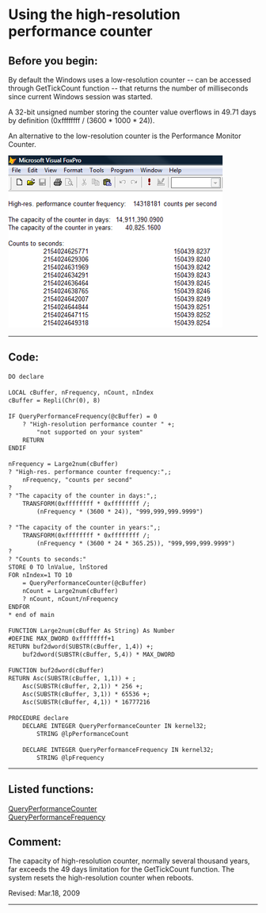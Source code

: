 
# Using the high-resolution performance counter

## Before you begin:
By default the Windows uses a low-resolution counter -- can be accessed through GetTickCount function -- that returns the number of milliseconds since current Windows session was started.   

A 32-bit unsigned number storing the counter value overflows in 49.71 days by definition (0xffffffff / (3600 * 1000 * 24)).   

An alternative to the low-resolution counter is the Performance Monitor Counter.   

![](../images/hirescounter.png)  
  
***  


## Code:
```foxpro  
DO declare

LOCAL cBuffer, nFrequency, nCount, nIndex
cBuffer = Repli(Chr(0), 8)

IF QueryPerformanceFrequency(@cBuffer) = 0
	? "High-resolution performance counter " +;
		"not supported on your system"
	RETURN
ENDIF

nFrequency = Large2num(cBuffer)
? "High-res. performance counter frequency:",;
	nFrequency, "counts per second"
?
? "The capacity of the counter in days:",;
	TRANSFORM(0xffffffff * 0xffffffff /;
		(nFrequency * (3600 * 24)), "999,999,999.9999")

? "The capacity of the counter in years:",;
	TRANSFORM(0xffffffff * 0xffffffff /;
		(nFrequency * (3600 * 24 * 365.25)), "999,999,999.9999")
?
? "Counts to seconds:"
STORE 0 TO lnValue, lnStored
FOR nIndex=1 TO 10
	= QueryPerformanceCounter(@cBuffer)
	nCount = Large2num(cBuffer)
	? nCount, nCount/nFrequency
ENDFOR
* end of main

FUNCTION Large2num(cBuffer As String) As Number
#DEFINE MAX_DWORD 0xffffffff+1
RETURN buf2dword(SUBSTR(cBuffer, 1,4)) +;
	buf2dword(SUBSTR(cBuffer, 5,4)) * MAX_DWORD

FUNCTION buf2dword(cBuffer)
RETURN Asc(SUBSTR(cBuffer, 1,1)) + ;
	Asc(SUBSTR(cBuffer, 2,1)) * 256 +;
	Asc(SUBSTR(cBuffer, 3,1)) * 65536 +;
	Asc(SUBSTR(cBuffer, 4,1)) * 16777216

PROCEDURE declare
	DECLARE INTEGER QueryPerformanceCounter IN kernel32;
		STRING @lpPerformanceCount

	DECLARE INTEGER QueryPerformanceFrequency IN kernel32;
		STRING @lpFrequency  
```  
***  


## Listed functions:
[QueryPerformanceCounter](../libraries/kernel32/QueryPerformanceCounter.md)  
[QueryPerformanceFrequency](../libraries/kernel32/QueryPerformanceFrequency.md)  

## Comment:
The capacity of high-resolution counter, normally several thousand years, far exceeds the 49 days limitation for the GetTickCount function. The system resets the high-resolution counter when reboots.  
  
Revised: Mar.18, 2009  
  
***  

